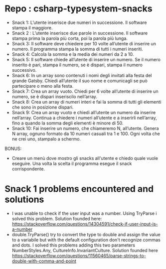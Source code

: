 # Repo : csharp-typesystem-snacks
- Snack 1: L’utente inserisce due numeri in successione. Il software stampa il maggiore.
- Snack 2 : L’utente inserisce due parole in successione. Il software stampa prima la parola più corta, poi la parola più lunga.
- Snack 3: Il software deve chiedere per 10 volte all’utente di inserire un numero. Il programma stampa la somma di tutti i numeri inseriti.
- Snack 4: Calcola la somma e la media dei numeri da 2 a 10.
- Snack 5: Il software chiede all’utente di inserire un numero. Se il numero inserito è pari, stampa il numero, se è dispari, stampa il numero successivo.
- Snack 6: In un array sono contenuti i nomi degli invitati alla festa del grande Gatsby. Chiedi all’utente il suo nome e comunicagli se può partecipare o meno alla festa.
- Snack 7: Crea un array vuoto. Chiedi per 6 volte all’utente di inserire un numero, se è dispari inseriscilo nell’array.
- Snack 8: Crea un array di numeri interi e fai la somma di tutti gli elementi che sono in posizione dispari.
- Snack 9: Crea un array vuoto e chiedi all’utente un numero da inserire nell’array. Continua a chiedere i numeri all’utente e a inserirli nell’array, fino a quando la somma degli elementi è minore di 50.
- Snack 10: Fai inserire un numero, che chiameremo N, all’utente. Genera N array, ognuno formato da 10 numeri casuali tra 1 e 100. Ogni volta che ne crei uno, stampalo a schermo.

BONUS:
- Creare un menù dove mostro gli snacks all'utente e chiedo quale vuole eseguire. Una volta la scelta il programma esegue il snack corrispondente.

# Snack 1 problems encountered and solutions
- I was unable to check if the user input was a number. Using TryParse i solved this problem. Solution founded here: https://stackoverflow.com/questions/14304591/check-if-user-input-is-a-number
- double.TryParse() try to convert the type to double and assign the value to a variabile but with the default configuration don't recognize commas and dots. I solved this problems adding this two parameters NumberStyles.Any, CultureInfo.InvariantCulture. Solution founded here https://stackoverflow.com/questions/11560465/parse-strings-to-double-with-comma-and-point
